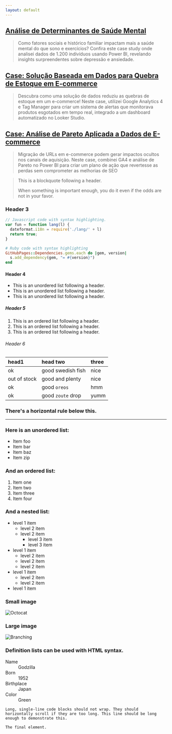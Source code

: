 ```yaml
---
layout: default
---
```


## [Análise de Determinantes de Saúde Mental](./analise-saude-mental.html)

> Como fatores sociais e histórico familiar impactam mais a saúde mental do que sono e exercícios? Confira este case study onde analisei dados de 1.200 indivíduos usando Power BI, revelando insights surpreendentes sobre depressão e ansiedade.
>
>


## [Case: Solução Baseada em Dados para Quebra de Estoque em E-commerce](./case-quebra-estoque)

> Descubra como uma solução de dados reduziu as quebras de estoque em um e-commerce! Neste case, utilizei Google Analytics 4 e Tag Manager para criar um sistema de alertas que monitorava produtos esgotados em tempo real, integrado a um dashboard automatizado no Looker Studio.
>
>

 
## [Case: Análise de Pareto Aplicada a Dados de E-commerce](./case-analise-pareto)

> Migração de URLs em e-commerce podem gerar impactos ocultos nos canais de aquisição. Neste case, combinei GA4 e análise de Pareto no Power BI para criar um plano de ação que revertesse as perdas sem comprometer as melhorias de SEO
>
>



> This is a blockquote following a header.
>
> When something is important enough, you do it even if the odds are not in your favor.

### Header 3

```js
// Javascript code with syntax highlighting.
var fun = function lang(l) {
  dateformat.i18n = require('./lang/' + l)
  return true;
}
```

```ruby
# Ruby code with syntax highlighting
GitHubPages::Dependencies.gems.each do |gem, version|
  s.add_dependency(gem, "= #{version}")
end
```

#### Header 4

*   This is an unordered list following a header.
*   This is an unordered list following a header.
*   This is an unordered list following a header.

##### Header 5

1.  This is an ordered list following a header.
2.  This is an ordered list following a header.
3.  This is an ordered list following a header.

###### Header 6

| head1        | head two          | three |
|:-------------|:------------------|:------|
| ok           | good swedish fish | nice  |
| out of stock | good and plenty   | nice  |
| ok           | good `oreos`      | hmm   |
| ok           | good `zoute` drop | yumm  |

### There's a horizontal rule below this.

* * *

### Here is an unordered list:

*   Item foo
*   Item bar
*   Item baz
*   Item zip

### And an ordered list:

1.  Item one
1.  Item two
1.  Item three
1.  Item four

### And a nested list:

- level 1 item
  - level 2 item
  - level 2 item
    - level 3 item
    - level 3 item
- level 1 item
  - level 2 item
  - level 2 item
  - level 2 item
- level 1 item
  - level 2 item
  - level 2 item
- level 1 item

### Small image

![Octocat](https://github.githubassets.com/images/icons/emoji/octocat.png)

### Large image

![Branching](https://guides.github.com/activities/hello-world/branching.png)


### Definition lists can be used with HTML syntax.

<dl>
<dt>Name</dt>
<dd>Godzilla</dd>
<dt>Born</dt>
<dd>1952</dd>
<dt>Birthplace</dt>
<dd>Japan</dd>
<dt>Color</dt>
<dd>Green</dd>
</dl>

```
Long, single-line code blocks should not wrap. They should horizontally scroll if they are too long. This line should be long enough to demonstrate this.
```

```
The final element.
```

